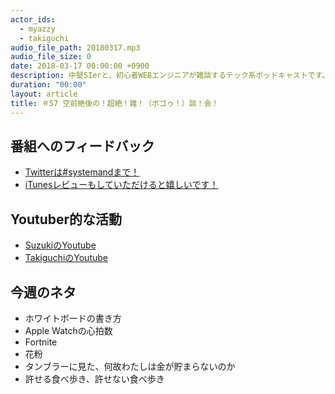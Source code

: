 ```yaml
---
actor_ids:
  - myazzy
  - takiguchi
audio_file_path: 20180317.mp3
audio_file_size: 0
date: 2018-03-17 00:00:00 +0900
description: 中堅SIerと、初心者WEBエンジニアが雑談するテック系ポッドキャストです。
duration: "00:00"
layout: article
title: ＃57 空前絶後の！超絶！雑！（ボゴゥ！）談！会！
---
```

## 番組へのフィードバック
* [Twitterは#systemandまで！](https://twitter.com/search?q=%23systemand)
* [iTunesレビューもしていただけると嬉しいです！](https://itunes.apple.com/jp/podcast/systemand-online/id1205168408?mt=2)

## Youtuber的な活動
* [SuzukiのYoutube](https://www.youtube.com/channel/UCqTozqKO5AWD8OccCnW3Rvw)
* [TakiguchiのYoutube](https://www.youtube.com/channel/UCtoXGiMeDggQPdGoanDE2sA)


## 今週のネタ
* ホワイトボードの書き方
* Apple Watchの心拍数
* Fortnite
* 花粉
* タンブラーに見た、何故わたしは金が貯まらないのか
* 許せる食べ歩き、許せない食べ歩き
